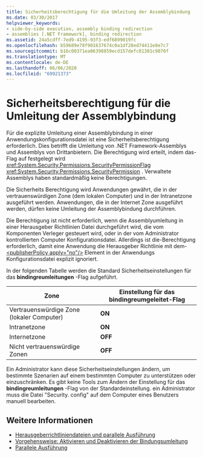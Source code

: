 ```yaml
---
title: Sicherheitsberechtigung für die Umleitung der Assemblybindung
ms.date: 03/30/2017
helpviewer_keywords:
- side-by-side execution, assembly binding redirection
- assemblies [.NET Framework], binding redirection
ms.assetid: 24a5cdff-7ed9-4195-93f3-edf6899019fc
ms.openlocfilehash: b59689e78f901637674c0a1df28ed74411e8e7c7
ms.sourcegitcommit: b16c00371ea06398859ecd157defc81301c9070f
ms.translationtype: MT
ms.contentlocale: de-DE
ms.lasthandoff: 06/06/2020
ms.locfileid: "69921373"
---
```

# <a name="assembly-binding-redirection-security-permission"></a>Sicherheitsberechtigung für die Umleitung der Assemblybindung
Für die explizite Umleitung einer Assemblybindung in einer Anwendungskonfigurationsdatei ist eine Sicherheitsberechtigung erforderlich. Dies betrifft die Umleitung von .NET Framework-Assemblys und Assemblys von Drittanbietern. Die Berechtigung wird erteilt, indem das-Flag auf festgelegt wird <xref:System.Security.Permissions.SecurityPermissionFlag> <xref:System.Security.Permissions.SecurityPermission> . Verwaltete Assemblys haben standardmäßig keine Berechtigungen.  
  
 Die Sicherheits Berechtigung wird Anwendungen gewährt, die in der vertrauenswürdigen Zone (dem lokalen Computer) und in der Intranetzone ausgeführt werden. Anwendungen, die in der Internet Zone ausgeführt werden, dürfen keine Umleitung der Assemblybindung durchführen.  
  
 Die Berechtigung ist nicht erforderlich, wenn die Assemblyumleitung in einer Herausgeber Richtlinien Datei durchgeführt wird, die vom Komponenten Verleger gesteuert wird, oder in der vom Administrator kontrollierten Computer Konfigurationsdatei. Allerdings ist die-Berechtigung erforderlich, damit eine Anwendung die Herausgeber Richtlinie mit dem- [\<publisherPolicy apply="no"/>](./file-schema/runtime/publisherpolicy-element.md) Element in der Anwendungs Konfigurationsdatei explizit ignoriert.  
  
 In der folgenden Tabelle werden die Standard Sicherheitseinstellungen für das **bindingreumleitungen** -Flag aufgeführt.  
  
|Zone|Einstellung für das bindingreumgeleitet-Flag|  
|----------|-----------------------------------|  
|Vertrauenswürdige Zone (lokaler Computer)|**ON**|  
|Intranetzone|**ON**|  
|Internetzone|**OFF**|  
|Nicht vertrauenswürdige Zonen|**OFF**|  
  
 Ein Administrator kann diese Sicherheitseinstellungen ändern, um bestimmte Szenarien auf einem bestimmten Computer zu unterstützen oder einzuschränken. Es gibt keine Tools zum Ändern der Einstellung für das **bindingreumleitungen** -Flag von der Standardeinstellung. ein Administrator muss die Datei "Security. config" auf dem Computer eines Benutzers manuell bearbeiten.  
  
## <a name="see-also"></a>Weitere Informationen

- [Herausgeberrichtliniendateien und parallele Ausführung](https://docs.microsoft.com/previous-versions/dotnet/netframework-4.0/06d2bae3(v=vs.100))
- [Vorgehensweise: Aktivieren und Deaktivieren der Bindungsumleitung](how-to-enable-and-disable-automatic-binding-redirection.md)
- [Parallele Ausführung](../deployment/side-by-side-execution.md)
